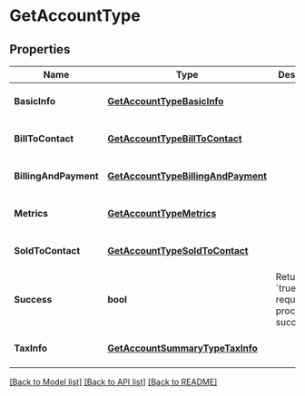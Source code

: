 # GetAccountType

## Properties
Name | Type | Description | Notes
------------ | ------------- | ------------- | -------------
**BasicInfo** | [**GetAccountTypeBasicInfo**](GETAccountType_basicInfo.md) |  | [optional] [default to null]
**BillToContact** | [**GetAccountTypeBillToContact**](GETAccountType_billToContact.md) |  | [optional] [default to null]
**BillingAndPayment** | [**GetAccountTypeBillingAndPayment**](GETAccountType_billingAndPayment.md) |  | [optional] [default to null]
**Metrics** | [**GetAccountTypeMetrics**](GETAccountType_metrics.md) |  | [optional] [default to null]
**SoldToContact** | [**GetAccountTypeSoldToContact**](GETAccountType_soldToContact.md) |  | [optional] [default to null]
**Success** | **bool** | Returns &#x60;true&#x60; if the request was processed successfully.  | [optional] [default to null]
**TaxInfo** | [**GetAccountSummaryTypeTaxInfo**](GETAccountSummaryType_taxInfo.md) |  | [optional] [default to null]

[[Back to Model list]](../README.md#documentation-for-models) [[Back to API list]](../README.md#documentation-for-api-endpoints) [[Back to README]](../README.md)


